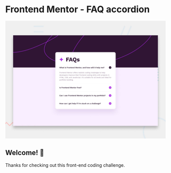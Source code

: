 # Frontend Mentor - FAQ accordion

![Design preview for the FAQ accordion coding challenge](./design/desktop-preview.jpg)

## Welcome! 👋

Thanks for checking out this front-end coding challenge.
